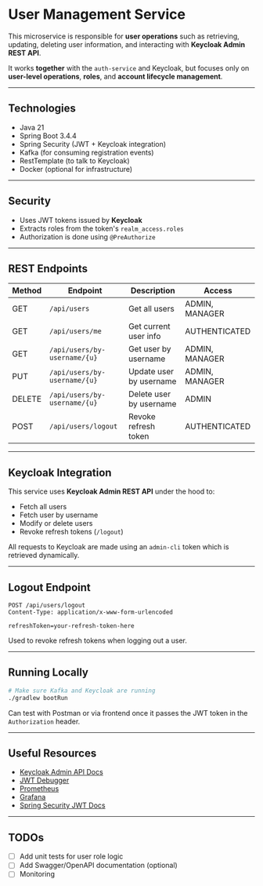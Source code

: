 #  User Management Service

This microservice is responsible for **user operations** such as retrieving, updating, deleting user information, and interacting with **Keycloak Admin REST API**.

It works **together** with the `auth-service` and Keycloak, but focuses only on **user-level operations**, **roles**, and **account lifecycle management**.

---

##  Technologies

- Java 21  
- Spring Boot 3.4.4  
- Spring Security (JWT + Keycloak integration)  
- Kafka (for consuming registration events)  
- RestTemplate (to talk to Keycloak)  
- Docker (optional for infrastructure)


---

##  Security

- Uses JWT tokens issued by **Keycloak**
- Extracts roles from the token's `realm_access.roles`
- Authorization is done using `@PreAuthorize`

---

##  REST Endpoints

| Method | Endpoint                          | Description                    | Access              |
|--------|-----------------------------------|--------------------------------|---------------------|
| GET    | `/api/users`                      | Get all users                  | ADMIN, MANAGER      |
| GET    | `/api/users/me`                   | Get current user info          | AUTHENTICATED       |
| GET    | `/api/users/by-username/{u}`      | Get user by username           | ADMIN, MANAGER      |
| PUT    | `/api/users/by-username/{u}`      | Update user by username        | ADMIN, MANAGER      |
| DELETE | `/api/users/by-username/{u}`      | Delete user by username        | ADMIN               |
| POST   | `/api/users/logout`               | Revoke refresh token           | AUTHENTICATED       |

---

##  Keycloak Integration

This service uses **Keycloak Admin REST API** under the hood to:

- Fetch all users
- Fetch user by username
- Modify or delete users
- Revoke refresh tokens (`/logout`)

All requests to Keycloak are made using an `admin-cli` token which is retrieved dynamically.

---

##  Logout Endpoint

```http
POST /api/users/logout
Content-Type: application/x-www-form-urlencoded

refreshToken=your-refresh-token-here
```

Used to revoke refresh tokens when logging out a user.

---


##  Running Locally

```bash
# Make sure Kafka and Keycloak are running
./gradlew bootRun
```

Can test with Postman or via frontend once it passes the JWT token in the `Authorization` header.

---

##  Useful Resources

-  [Keycloak Admin API Docs](https://www.keycloak.org/docs-api/21.0.1/rest-api/index.html)
-  [JWT Debugger](https://jwt.io/)
-  [Prometheus](https://prometheus.io/)
-  [Grafana](https://grafana.com/)
-  [Spring Security JWT Docs](https://docs.spring.io/spring-security/reference/servlet/oauth2/resource-server/jwt.html)

---

##  TODOs

- [ ] Add unit tests for user role logic
- [ ] Add Swagger/OpenAPI documentation (optional)
- [ ] Monitoring
